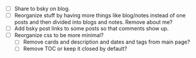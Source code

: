 - [ ] Share to bsky on blog.
- [ ] Reorganize stuff by having more things like blog/notes instead of one posts and then divided into blogs and notes. Remove about me?
- [ ] Add bsky post links to some posts so that comments show up.
- [ ] Reorganize css to be more minimal? 
    - [ ] Remove cards and description and dates and tags from main page?
    - [ ] Remove TOC or keep it closed by default?